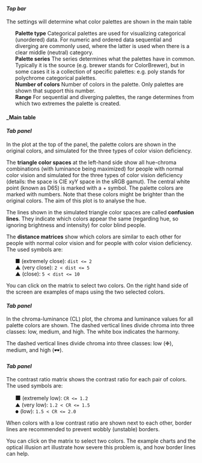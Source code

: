 <style>
ul {
    list-style-type: none;
    margin-left: 0px;
}
</style>


#### _Top bar_

The settings will determine what color palettes are shown in the main table

- **Palette type** Categorical palettes are used for visualizing categorical (unordered) data. For numeric and ordered data sequential and diverging are commonly used, where the latter is used when there is a clear middle (neutral) category.
- **Palette series** The series determines what the palettes have in common. Typically it is the source (e.g. brewer stands for ColorBrewer), but in some cases it is a collection of specific palettes: e.g. poly stands for polychrome categorical palettes.
- **Number of colors** Number of colors in the palette. Only palettes are shown that support this number.
- **Range** For sequential and diverging palettes, the range determines from which two extremes the palette is created.


#### _Main table




#### _Tab panel_

In the plot at the top of the panel, the palette colors are shown in the original colors, and simulated for the three types of color vision deficiency.

The **triangle color spaces** at the left-hand side show all hue-chroma combinations (with luminance being maximized) for people with normal color vision and simulated for the three types of color vision deficiency (details: the space is CIE xyY space in the sRGB gamut). The central white point (known as D65) is marked with a + symbol. The palette colors are marked with numbers. Note that these colors might be brighter than the original colors. The aim of this plot is to analyse the hue.

The lines shown in the simulated triangle color spaces are called **confusion lines**. They indicate which colors appear the same (regarding hue, so ignoring brightness and intensity) for color blind people.

The **distance matrices** show which colors are similar to each other for people with normal color vision and for people with color vision deficiency. The used symbols are:

- &#9632; (extremely close): `dist <= 2`
- &#9650; (very close): `2 < dist <= 5` 
- &#9650; (close): `5 < dist <= 10`

You can click on the matrix to select two colors. On the right hand side of the screen are examples of maps using the two selected colors.


#### _Tab panel_

In the chroma-luminance (CL) plot, the chroma and luminance values for all palette colors are shown. The dashed vertical lines divide chroma into three classes: low, medium, and high. The white box indicates the harmony.

The dashed vertical lines divide chroma into three classes: low (&#10057;), medium, and high (&#x1f576;).


#### _Tab panel_

The contrast ratio matrix shows the contrast ratio for each pair of colors. The used symbols are:

- <font size="3">&#9632;</font> (extremely low): `CR <= 1.2`
- <font size="2">&#9650;</font> (very low): `1.2 < CR <= 1.5` 
- <font size="1">&#9679;</font> (low): `1.5 < CR <= 2.0`

When colors with a low contrast ratio are shown next to each other, border lines are recommended to prevent wobbly (unstable) borders.

You can click on the matrix to select two colors. The example charts and the optical illusion art illustrate how severe this problem is, and how border lines can help.

